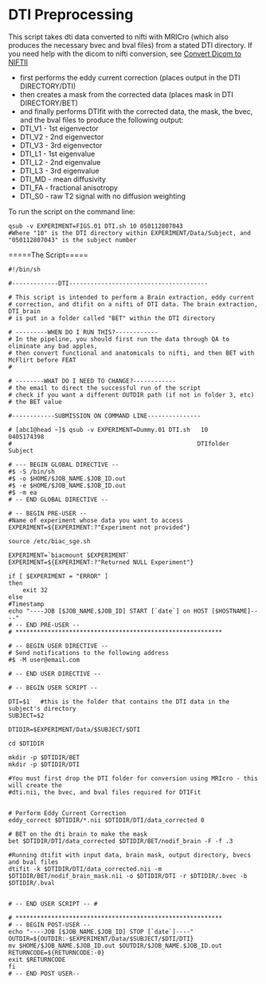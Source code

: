 # DTI Preprocessing

This script takes dti data converted to nifti with MRICro (which also produces the necessary bvec and bval files) from a stated DTI directory.  If you need help with the dicom to nifti conversion, see [Convert Dicom to NIFTII](convert-dicom-to-nifti.md)

  * first performs the eddy current correction (places output in the DTI DIRECTORY/DTI)
  * then creates a mask from the corrected data (places mask in DTI DIRECTORY/BET)
  * and finally performs DTIfit with the corrected data, the mask, the bvec, and the bval files to produce the following output:
   * DTI_V1 - 1st eigenvector
   * DTI_V2 - 2nd eigenvector
   * DTI_V3 - 3rd eigenvector
   * DTI_L1 - 1st eigenvalue
   * DTI_L2 - 2nd eigenvalue
   * DTI_L3 - 3rd eigenvalue
   * DTI_MD - mean diffusivity
   * DTI_FA - fractional anisotropy
   * DTI_S0 - raw T2 signal with no diffusion weighting


To run the script on the command line:

```
qsub -v EXPERIMENT=FIGS.01 DTI.sh 10 050112807043   
#Where "10" is the DTI directory within EXPERIMENT/Data/Subject, and "050112807043" is the subject number
```

=====The Script=====
```
#!/bin/sh

#-------------DTI---------------------------------------
 
# This script is intended to perform a Brain extraction, eddy current
# correction, and dtifit on a nifti of DTI data. The brain extraction, DTI_brain
# is put in a folder called "BET" within the DTI directory

# ---------WHEN DO I RUN THIS?------------
# In the pipeline, you should first run the data through QA to eliminate any bad apples, 
# then convert functional and anatomicals to nifti, and then BET with McFlirt before FEAT
#

# --------WHAT DO I NEED TO CHANGE?------------
# the email to direct the successful run of the script
# check if you want a different OUTDIR path (if not in folder 3, etc)
# the BET value

#------------SUBMISSION ON COMMAND LINE---------------

# [abc1@head ~]$ qsub -v EXPERIMENT=Dummy.01 DTI.sh   10        0405174398
#                                                    DTIfolder    Subject
 
# --- BEGIN GLOBAL DIRECTIVE -- 
#$ -S /bin/sh
#$ -o $HOME/$JOB_NAME.$JOB_ID.out
#$ -e $HOME/$JOB_NAME.$JOB_ID.out
#$ -m ea
# -- END GLOBAL DIRECTIVE -- 
 
# -- BEGIN PRE-USER --
#Name of experiment whose data you want to access 
EXPERIMENT=${EXPERIMENT:?"Experiment not provided"}
 
source /etc/biac_sge.sh
 
EXPERIMENT=`biacmount $EXPERIMENT`
EXPERIMENT=${EXPERIMENT:?"Returned NULL Experiment"}
 
if [ $EXPERIMENT = "ERROR" ]
then
	exit 32
else 
#Timestamp
echo "----JOB [$JOB_NAME.$JOB_ID] START [`date`] on HOST [$HOSTNAME]----" 
# -- END PRE-USER --
# **********************************************************
 
# -- BEGIN USER DIRECTIVE --
# Send notifications to the following address
#$ -M user@email.com
 
# -- END USER DIRECTIVE --
 
# -- BEGIN USER SCRIPT --

DTI=$1   #this is the folder that contains the DTI data in the subject's directory
SUBJECT=$2

DTIDIR=$EXPERIMENT/Data/$SUBJECT/$DTI

cd $DTIDIR 
 
mkdir -p $DTIDIR/BET
mkdir -p $DTIDIR/DTI
  
#You must first drop the DTI folder for conversion using MRIcro - this will create the
#dti.nii, the bvec, and bval files required for DTIFit  
  
  
# Perform Eddy Current Correction
eddy_correct $DTIDIR/*.nii $DTIDIR/DTI/data_corrected 0
  
# BET on the dti brain to make the mask
bet $DTIDIR/DTI/data_corrected $DTIDIR/BET/nodif_brain -F -f .3
    
#Running dtifit with input data, brain mask, output directory, bvecs and bval files
dtifit -k $DTIDIR/DTI/data_corrected.nii -m $DTIDIR/BET/nodif_brain_mask.nii -o $DTIDIR/DTI -r $DTIDIR/.bvec -b $DTIDIR/.bval
 
 
# -- END USER SCRIPT -- #
 
# **********************************************************
# -- BEGIN POST-USER -- 
echo "----JOB [$JOB_NAME.$JOB_ID] STOP [`date`]----" 
OUTDIR=${OUTDIR:-$EXPERIMENT/Data/$SUBJECT/$DTI/DTI}
mv $HOME/$JOB_NAME.$JOB_ID.out $OUTDIR/$JOB_NAME.$JOB_ID.out	 
RETURNCODE=${RETURNCODE:-0}
exit $RETURNCODE
fi
# -- END POST USER-- 
```
